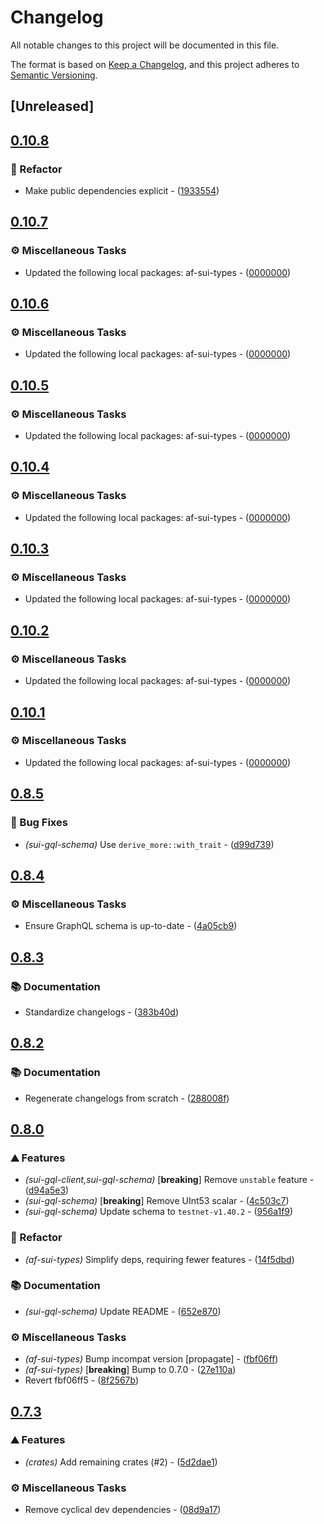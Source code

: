 # Changelog

All notable changes to this project will be documented in this file.

The format is based on [Keep a Changelog](https://keepachangelog.com/en/1.0.0/),
and this project adheres to [Semantic Versioning](https://semver.org/spec/v2.0.0.html).


## [Unreleased]

## [0.10.8](https://github.com/AftermathFinance/aftermath-sdk-rust/compare/sui-gql-schema-v0.10.7...sui-gql-schema-v0.10.8)

### 🚜 Refactor

- Make public dependencies explicit - ([1933554](https://github.com/AftermathFinance/aftermath-sdk-rust/commit/19335540faf2d55827fdfcd04aaa9c130fa306a3))


## [0.10.7](https://github.com/AftermathFinance/aftermath-sdk-rust/compare/sui-gql-schema-v0.10.6...sui-gql-schema-v0.10.7)

### ⚙️ Miscellaneous Tasks

- Updated the following local packages: af-sui-types - ([0000000](https://github.com/AftermathFinance/aftermath-sdk-rust/commit/0000000))


## [0.10.6](https://github.com/AftermathFinance/aftermath-sdk-rust/compare/sui-gql-schema-v0.10.5...sui-gql-schema-v0.10.6)

### ⚙️ Miscellaneous Tasks

- Updated the following local packages: af-sui-types - ([0000000](https://github.com/AftermathFinance/aftermath-sdk-rust/commit/0000000))


## [0.10.5](https://github.com/AftermathFinance/aftermath-sdk-rust/compare/sui-gql-schema-v0.10.4...sui-gql-schema-v0.10.5)

### ⚙️ Miscellaneous Tasks

- Updated the following local packages: af-sui-types - ([0000000](https://github.com/AftermathFinance/aftermath-sdk-rust/commit/0000000))


## [0.10.4](https://github.com/AftermathFinance/aftermath-sdk-rust/compare/sui-gql-schema-v0.10.3...sui-gql-schema-v0.10.4)

### ⚙️ Miscellaneous Tasks

- Updated the following local packages: af-sui-types - ([0000000](https://github.com/AftermathFinance/aftermath-sdk-rust/commit/0000000))


## [0.10.3](https://github.com/AftermathFinance/aftermath-sdk-rust/compare/sui-gql-schema-v0.10.2...sui-gql-schema-v0.10.3)

### ⚙️ Miscellaneous Tasks

- Updated the following local packages: af-sui-types - ([0000000](https://github.com/AftermathFinance/aftermath-sdk-rust/commit/0000000))


## [0.10.2](https://github.com/AftermathFinance/aftermath-sdk-rust/compare/sui-gql-schema-v0.10.1...sui-gql-schema-v0.10.2)

### ⚙️ Miscellaneous Tasks

- Updated the following local packages: af-sui-types - ([0000000](https://github.com/AftermathFinance/aftermath-sdk-rust/commit/0000000))


## [0.10.1](https://github.com/AftermathFinance/aftermath-sdk-rust/compare/sui-gql-schema-v0.10.0...sui-gql-schema-v0.10.1)

### ⚙️ Miscellaneous Tasks

- Updated the following local packages: af-sui-types - ([0000000](https://github.com/AftermathFinance/aftermath-sdk-rust/commit/0000000))


## [0.8.5](https://github.com/AftermathFinance/aftermath-sdk-rust/compare/sui-gql-schema-v0.8.4...sui-gql-schema-v0.8.5)

### 🐛 Bug Fixes

- *(sui-gql-schema)* Use `derive_more::with_trait` - ([d99d739](https://github.com/AftermathFinance/aftermath-sdk-rust/commit/d99d739e68dee4513d6f68386d0aa926dd8b4166))


## [0.8.4](https://github.com/AftermathFinance/aftermath-sdk-rust/compare/sui-gql-schema-v0.8.3...sui-gql-schema-v0.8.4)

### ⚙️ Miscellaneous Tasks

- Ensure GraphQL schema is up-to-date - ([4a05cb9](https://github.com/AftermathFinance/aftermath-sdk-rust/commit/4a05cb996ae6a47ada725a63a341e1721f83801b))


## [0.8.3](https://github.com/AftermathFinance/aftermath-sdk-rust/compare/sui-gql-schema-v0.8.2...sui-gql-schema-v0.8.3)

### 📚 Documentation

- Standardize changelogs - ([383b40d](https://github.com/AftermathFinance/aftermath-sdk-rust/commit/383b40d75c38f637aafe06438673f71e1c57d432))


## [0.8.2](https://github.com/AftermathFinance/aftermath-sdk-rust/compare/sui-gql-schema-v0.8.1...sui-gql-schema-v0.8.2)

### 📚 Documentation

- Regenerate changelogs from scratch - ([288008f](https://github.com/AftermathFinance/aftermath-sdk-rust/commit/288008f5b60193ea34b765d8ad605cf4f25207e9))

## [0.8.0](https://github.com/AftermathFinance/aftermath-sdk-rust/compare/sui-gql-schema-v0.7.3...sui-gql-schema-v0.8.0)

### ⛰️ Features

- *(sui-gql-client,sui-gql-schema)* [**breaking**] Remove `unstable` feature - ([d94a5e3](https://github.com/AftermathFinance/aftermath-sdk-rust/commit/d94a5e3c610857f762c9e945dc1ed0cb31fd5edb))
- *(sui-gql-schema)* [**breaking**] Remove UInt53 scalar - ([4c503c7](https://github.com/AftermathFinance/aftermath-sdk-rust/commit/4c503c72bae2686951f19fbb2e24474fb69fc4b0))
- *(sui-gql-schema)* Update schema to `testnet-v1.40.2` - ([956a1f9](https://github.com/AftermathFinance/aftermath-sdk-rust/commit/956a1f9affb712b0b974f4e06b144181ca2424b1))

### 🚜 Refactor

- *(af-sui-types)* Simplify deps, requiring fewer features - ([14f5dbd](https://github.com/AftermathFinance/aftermath-sdk-rust/commit/14f5dbdff78e02ed047f7fcf3e8694110441f709))

### 📚 Documentation

- *(sui-gql-schema)* Update README - ([652e870](https://github.com/AftermathFinance/aftermath-sdk-rust/commit/652e87057c4f3ca33eb4448d5c1a0cbec17c14d6))

### ⚙️ Miscellaneous Tasks

- *(af-sui-types)* Bump incompat version [propagate] - ([fbf06ff](https://github.com/AftermathFinance/aftermath-sdk-rust/commit/fbf06ff5b383d73297a7595b6a4ca7300bdbfbd2))
- *(af-sui-types)* [**breaking**] Bump to 0.7.0 - ([27e110a](https://github.com/AftermathFinance/aftermath-sdk-rust/commit/27e110a9455d4a1b9c4d9c1a9e4e0c85728a1e96))
- Revert fbf06ff5 - ([8f2567b](https://github.com/AftermathFinance/aftermath-sdk-rust/commit/8f2567b6efd2924092cb5a5a382a5cabeaf7fafd))

## [0.7.3](https://github.com/AftermathFinance/aftermath-sdk-rust/compare/sui-gql-schema-v0.7.1...sui-gql-schema-v0.7.3)

### ⛰️ Features

- *(crates)* Add remaining crates (#2) - ([5d2dae1](https://github.com/AftermathFinance/aftermath-sdk-rust/commit/5d2dae1392de8ed6a5af63a0e559bd3416112b35))

### ⚙️ Miscellaneous Tasks

- Remove cyclical dev dependencies - ([08d9a17](https://github.com/AftermathFinance/aftermath-sdk-rust/commit/08d9a1710fb56c3a58663051eecf29a18e91594b))

<!-- generated by git-cliff -->
